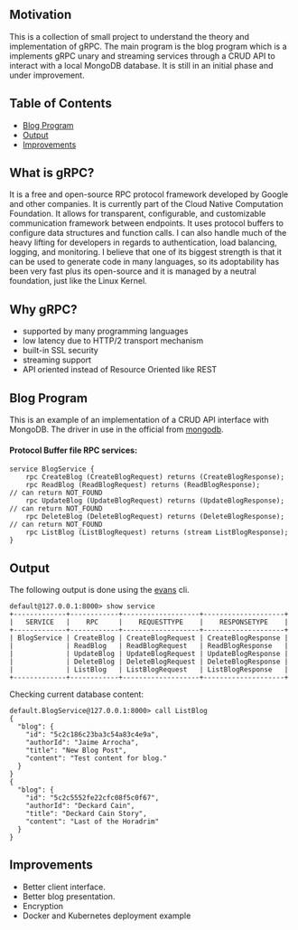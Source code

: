 ## Motivation
This is a collection of small project to understand the theory and implementation of gRPC. The main program is the blog program which is a implements gRPC unary and streaming services through a CRUD API to interact with a local MongoDB database. It is still in an initial phase and under improvement.

## Table of Contents
- [Blog Program](#blog-program)
- [Output](#output)
- [Improvements](#improvements)

## What is gRPC?
It is a free and open-source RPC protocol framework developed by Google and other companies. 
It is currently part of the Cloud Native Computation Foundation. It allows for transparent, configurable, 
and customizable communication framework between endpoints. It uses protocol buffers to configure data structures 
and function calls. I can also handle much of the heavy lifting for developers in regards to authentication, 
load balancing, logging, and monitoring. I believe that one of its biggest strength is that it can be used to 
generate code in many languages, so its adoptability has been very fast plus its open-source and it is managed by a 
neutral foundation, just like the Linux Kernel.

## Why gRPC?
- supported by many programming languages
- low latency due to HTTP/2 transport mechanism
- built-in SSL security
- streaming support
- API oriented instead of Resource Oriented like REST

## Blog Program
This is an example of an implementation of a CRUD API interface with MongoDB. 
The driver in use in the official from [mongodb](https://github.com/mongodb/mongo-go-driver/).

#### Protocol Buffer file RPC services:
```
service BlogService {
    rpc CreateBlog (CreateBlogRequest) returns (CreateBlogResponse);
    rpc ReadBlog (ReadBlogRequest) returns (ReadBlogResponse);          // can return NOT_FOUND
    rpc UpdateBlog (UpdateBlogRequest) returns (UpdateBlogResponse);    // can return NOT_FOUND
    rpc DeleteBlog (DeleteBlogRequest) returns (DeleteBlogResponse);    // can return NOT_FOUND
    rpc ListBlog (ListBlogRequest) returns (stream ListBlogResponse);
}
```

## Output
The following output is done using the [evans](https://github.com/ktr0731/evans) cli.
```
default@127.0.0.1:8000> show service
+-------------+------------+-------------------+--------------------+
|   SERVICE   |    RPC     |    REQUESTTYPE    |    RESPONSETYPE    |
+-------------+------------+-------------------+--------------------+
| BlogService | CreateBlog | CreateBlogRequest | CreateBlogResponse |
|             | ReadBlog   | ReadBlogRequest   | ReadBlogResponse   |
|             | UpdateBlog | UpdateBlogRequest | UpdateBlogResponse |
|             | DeleteBlog | DeleteBlogRequest | DeleteBlogResponse |
|             | ListBlog   | ListBlogRequest   | ListBlogResponse   |
+-------------+------------+-------------------+--------------------+
```

Checking current database content:
```
default.BlogService@127.0.0.1:8000> call ListBlog
{
  "blog": {
    "id": "5c2c186c23ba3c54a83c4e9a",
    "authorId": "Jaime Arrocha",
    "title": "New Blog Post",
    "content": "Test content for blog."
  }
}
{
  "blog": {
    "id": "5c2c5552fe22cfc08f5c0f67",
    "authorId": "Deckard Cain",
    "title": "Deckard Cain Story",
    "content": "Last of the Horadrim"
  }
}
```

## Improvements
- Better client interface.
- Better blog presentation.
- Encryption
- Docker and Kubernetes deployment example

